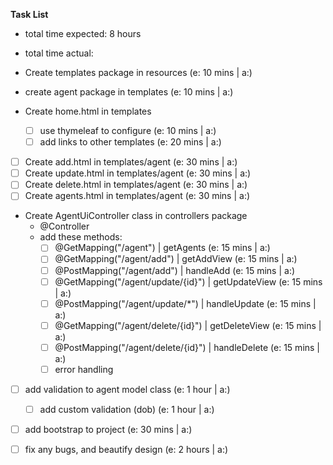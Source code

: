 **Task List**

- total time expected: 8 hours
- total time actual:

- Create templates package in resources (e: 10 mins | a:)

- create agent package in templates (e: 10 mins | a:)

- Create home.html in templates
    - [ ] use thymeleaf to configure (e: 10 mins | a:)
    - [ ] add links to other templates (e: 20 mins | a:)

- [ ] Create add.html in templates/agent (e: 30 mins | a:)
- [ ] Create update.html in templates/agent (e: 30 mins | a:) 
- [ ] Create delete.html in templates/agent (e: 30 mins | a:)
- [ ] Create agents.html in templates/agent (e: 30 mins | a:)

- Create AgentUiController class in controllers package
    - @Controller
    - add these methods:
        - [ ] @GetMapping("/agent") | getAgents (e: 15 mins | a:)
        - [ ] @GetMapping("/agent/add") | getAddView (e: 15 mins | a:)
        - [ ] @PostMapping("/agent/add") | handleAdd (e: 15 mins | a:)
        - [ ] @GetMapping("/agent/update/{id}") | getUpdateView (e: 15 mins | a:)
        - [ ] @PostMapping("/agent/update/*") | handleUpdate (e: 15 mins | a:)
        - [ ] @GetMapping("/agent/delete/{id}") | getDeleteView (e: 15 mins | a:)
        - [ ] @PostMapping("/agent/delete/{id}") | handleDelete (e: 15 mins | a:)
        - [ ] error handling
        
- [ ] add validation to agent model class (e: 1 hour | a:)
    - [ ] add custom validation (dob)  (e: 1 hour | a:)

- [ ] add bootstrap to project (e: 30 mins | a:)

- [ ] fix any bugs, and beautify design (e: 2 hours | a:)


    



    

